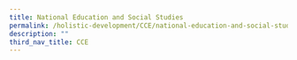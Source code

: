 ```yaml
---
title: National Education and Social Studies
permalink: /holistic-development/CCE/national-education-and-social-studies/
description: ""
third_nav_title: CCE
---
```

